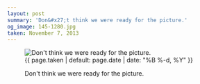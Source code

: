 ```yaml
---
layout: post
summary: 'Don&#x27;t think we were ready for the picture.'
og_image: 145-1280.jpg
taken: November 7, 2013
---
```


<figure class="post" data-src="{{ site.assets_url }}/{{ page.og_image }}">
<img alt="Don't think we were ready for the picture." sizes="(min-width: 700px) 50vw, calc(100vw - 2rem)" src="{{ site.assets_url }}/145-640.jpg" srcset="{{ site.assets_url }}/145-1280.jpg 1280w, {{ site.assets_url }}/145-960.jpg 960w, {{ site.assets_url }}/145-640.jpg 640w, {{ site.assets_url }}/145-320.jpg 320w"/>
<figcaption>
<time>{{ page.taken | default: page.date | date: "%B %-d, %Y" }}</time>
<p>Don't think we were ready for the picture.</p>
</figcaption>
</figure>
